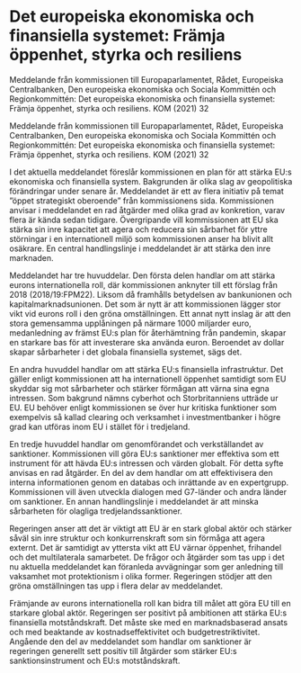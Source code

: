 # Det europeiska ekonomiska och finansiella systemet: Främja öppenhet, styrka och resiliens

Meddelande från kommissionen till Europaparlamentet, Rådet, Europeiska
Centralbanken, Den europeiska ekonomiska och Sociala Kommittén och
Regionkommittén: Det europeiska ekonomiska och finansiella systemet: Främja
öppenhet, styrka och resiliens. KOM (2021) 32

Meddelande från kommissionen till Europaparlamentet, Rådet, Europeiska
Centralbanken, Den europeiska ekonomiska och Sociala Kommittén och
Regionkommittén: Det europeiska ekonomiska och finansiella systemet: Främja
öppenhet, styrka och resiliens. KOM (2021) 32

I det aktuella meddelandet föreslår kommissionen en plan för att stärka EU:s ekonomiska och finansiella system. Bakgrunden är olika slag av geopolitiska förändringar under senare år. Meddelandet är ett av flera initiativ på temat ”öppet strategiskt oberoende” från kommissionens sida. Kommissionen anvisar i meddelandet en rad åtgärder med olika grad av konkretion, varav flera är kända sedan tidigare. Övergripande vill kommissionen att EU ska stärka sin inre kapacitet att agera och reducera sin sårbarhet för yttre störningar i en internationell miljö som kommissionen anser ha blivit allt osäkrare. En central handlingslinje i meddelandet är att stärka den inre marknaden.

Meddelandet har tre huvuddelar. Den första delen handlar om att stärka eurons internationella roll, där kommissionen anknyter till ett förslag från 2018 (2018/19:FPM22). Liksom då framhålls betydelsen av bankunionen och kapitalmarknadsunionen. Det som är nytt är att kommissionen lägger stor vikt vid eurons roll i den gröna omställningen. Ett annat nytt inslag är att den stora gemensamma upplåningen på närmare 1000 miljarder euro, medanledning av främst EU:s plan för återhämtning från pandemin, skapar en starkare bas för att investerare ska använda euron. Beroendet av dollar skapar sårbarheter i det globala finansiella systemet, sägs det.

En andra huvuddel handlar om att stärka EU:s finansiella infrastruktur. Det gäller enligt kommissionen att ha internationell öppenhet samtidigt som EU skyddar sig mot sårbarheter och stärker förmågan att värna sina egna intressen. Som bakgrund nämns cyberhot och Storbritanniens utträde ur EU. EU behöver enligt kommissionen se över hur kritiska funktioner som exempelvis så kallad clearing och verksamhet i investmentbanker i högre grad kan utföras inom EU i stället för i tredjeland.

En tredje huvuddel handlar om genomförandet och verkställandet av sanktioner. Kommissionen vill göra EU:s sanktioner mer effektiva som ett instrument för att hävda EU:s intressen och värden globalt. För detta syfte anvisas en rad åtgärder. En del av dem handlar om att effektivisera den interna informationen genom en databas och inrättande av en expertgrupp. Kommissionen vill även utveckla dialogen med G7-länder och andra länder om sanktioner. En annan handlingslinje i meddelandet är att minska sårbarheten för olagliga tredjelandssanktioner.

Regeringen anser att det är viktigt att EU är en stark global aktör och stärker såväl sin inre struktur och konkurrenskraft som sin förmåga att agera externt. Det är samtidigt av yttersta vikt att EU värnar öppenhet, frihandel och det multilaterala samarbetet. De frågor och åtgärder som tas upp i det nu aktuella meddelandet kan föranleda avvägningar som ger anledning till vaksamhet mot protektionism i olika former. Regeringen stödjer att den gröna omställningen tas upp i flera delar av meddelandet.

Främjande av eurons internationella roll kan bidra till målet att göra EU till en starkare global aktör. Regeringen ser positivt på ambitionen att stärka EU:s finansiella motståndskraft. Det måste ske med en marknadsbaserad ansats och med beaktande av kostnadseffektivitet och budgetrestriktivitet. Angående den del av meddelandet som handlar om sanktioner är regeringen generellt sett positiv till åtgärder som stärker EU:s sanktionsinstrument och EU:s motståndskraft.
